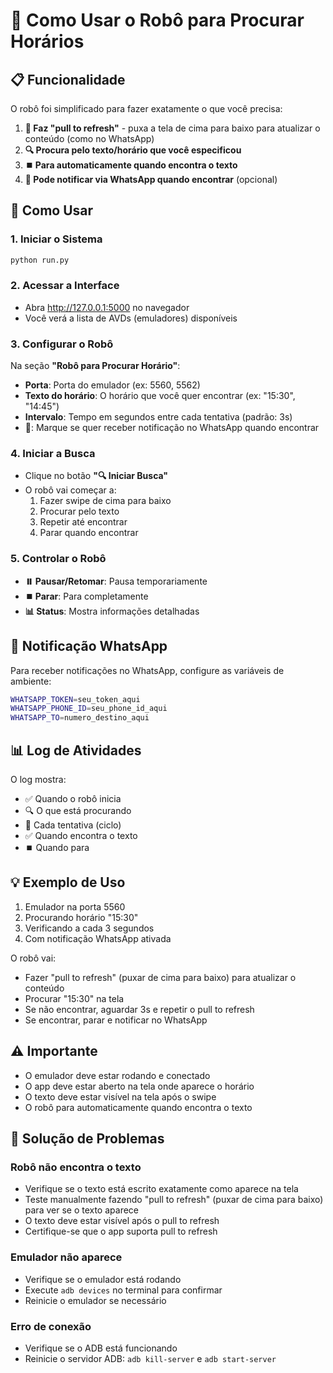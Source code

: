# 🤖 Como Usar o Robô para Procurar Horários

## 📋 Funcionalidade

O robô foi simplificado para fazer exatamente o que você precisa:

1. **🔄 Faz "pull to refresh"** - puxa a tela de cima para baixo para atualizar o conteúdo (como no WhatsApp)
2. **🔍 Procura pelo texto/horário que você especificou**
3. **⏹️ Para automaticamente quando encontra o texto**
4. **📱 Pode notificar via WhatsApp quando encontrar** (opcional)

## 🚀 Como Usar

### 1. Iniciar o Sistema

```bash
python run.py
```

### 2. Acessar a Interface

- Abra http://127.0.0.1:5000 no navegador
- Você verá a lista de AVDs (emuladores) disponíveis

### 3. Configurar o Robô

Na seção **"Robô para Procurar Horário"**:

- **Porta**: Porta do emulador (ex: 5560, 5562)
- **Texto do horário**: O horário que você quer encontrar (ex: "15:30", "14:45")
- **Intervalo**: Tempo em segundos entre cada tentativa (padrão: 3s)
- **📱**: Marque se quer receber notificação no WhatsApp quando encontrar

### 4. Iniciar a Busca

- Clique no botão **"🔍 Iniciar Busca"**
- O robô vai começar a:
  1. Fazer swipe de cima para baixo
  2. Procurar pelo texto
  3. Repetir até encontrar
  4. Parar quando encontrar

### 5. Controlar o Robô

- **⏸️ Pausar/Retomar**: Pausa temporariamente
- **⏹️ Parar**: Para completamente
- **📊 Status**: Mostra informações detalhadas

## 📱 Notificação WhatsApp

Para receber notificações no WhatsApp, configure as variáveis de ambiente:

```bash
WHATSAPP_TOKEN=seu_token_aqui
WHATSAPP_PHONE_ID=seu_phone_id_aqui
WHATSAPP_TO=numero_destino_aqui
```

## 📊 Log de Atividades

O log mostra:

- ✅ Quando o robô inicia
- 🔍 O que está procurando
- 🔄 Cada tentativa (ciclo)
- ✅ Quando encontra o texto
- ⏹️ Quando para

## 💡 Exemplo de Uso

1. Emulador na porta 5560
2. Procurando horário "15:30"
3. Verificando a cada 3 segundos
4. Com notificação WhatsApp ativada

O robô vai:

- Fazer "pull to refresh" (puxar de cima para baixo) para atualizar o conteúdo
- Procurar "15:30" na tela
- Se não encontrar, aguardar 3s e repetir o pull to refresh
- Se encontrar, parar e notificar no WhatsApp

## ⚠️ Importante

- O emulador deve estar rodando e conectado
- O app deve estar aberto na tela onde aparece o horário
- O texto deve estar visível na tela após o swipe
- O robô para automaticamente quando encontra o texto

## 🔧 Solução de Problemas

### Robô não encontra o texto

- Verifique se o texto está escrito exatamente como aparece na tela
- Teste manualmente fazendo "pull to refresh" (puxar de cima para baixo) para ver se o texto aparece
- O texto deve estar visível após o pull to refresh
- Certifique-se que o app suporta pull to refresh

### Emulador não aparece

- Verifique se o emulador está rodando
- Execute `adb devices` no terminal para confirmar
- Reinicie o emulador se necessário

### Erro de conexão

- Verifique se o ADB está funcionando
- Reinicie o servidor ADB: `adb kill-server` e `adb start-server`
